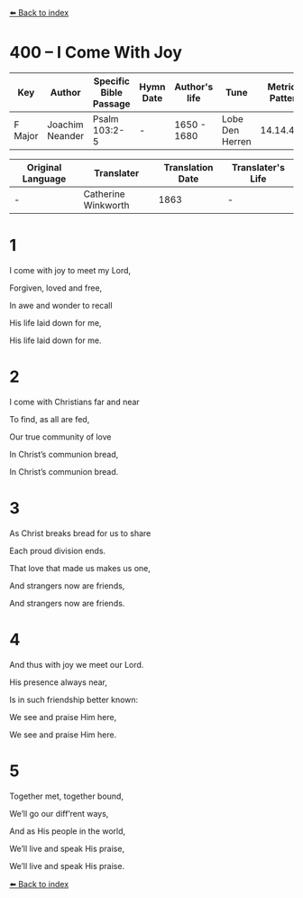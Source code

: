 [⬅️ Back to index](../README.md)

# 400 – I Come With Joy

Key | Author   | Specific Bible Passage     |Hymn Date |Author's life |Tune |Metrical Pattern   |Composer/Source                                                                                        
-- | --------- | ---------------------------|----------|--------------|-----|-------------------|-------------   
F Major  | Joachim Neander      | Psalm 103:2-5 | -  | 1650 - 1680 | Lobe Den Herren | 14.14.4.7.8 | Chorale Book for England, 1863 

Original Language | Translater | Translation Date   | Translater's Life     
----------------- | --------- | --------------------|-------------   
\-  | Catherine Winkworth      | 1863 | -  | 1827 - 1878 



# 1

I come with joy to meet my Lord,

Forgiven, loved and free,

In awe and wonder to recall

His life laid down for me,

His life laid down for me.



# 2

I come with Christians far and near

To find, as all are fed,

Our true community of love

In Christ’s communion bread,

In Christ’s communion bread.



# 3

As Christ breaks bread for us to share

Each proud division ends.

That love that made us makes us one,

And strangers now are friends,

And strangers now are friends.



# 4

And thus with joy we meet our Lord.

His presence always near,

Is in such friendship better known:

We see and praise Him here,

We see and praise Him here.



# 5

Together met, together bound,

We’ll go our diff’rent ways,

And as His people in the world,

We’ll live and speak His praise,

We’ll live and speak His praise.

[⬅️ Back to index](../README.md)
